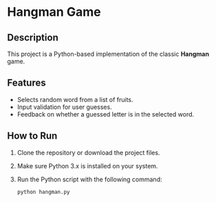 # Hangman Game


## Description
This project is a Python-based implementation of the classic **Hangman** game.

## Features
- Selects random word from a list of fruits.
- Input validation for user guesses.
- Feedback on whether a guessed letter is in the selected word.

## How to Run
1. Clone the repository or download the project files.
2. Make sure Python 3.x is installed on your system.
3. Run the Python script with the following command:

   ```bash
   python hangman.py